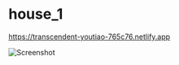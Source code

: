 # house_1

https://transcendent-youtiao-765c76.netlify.app

![Screenshot](https://github.com/user-attachments/assets/f2ea034c-0f1c-4161-8816-75b6792e63cd)



